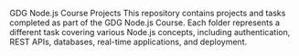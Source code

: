GDG Node.js Course Projects
This repository contains projects and tasks completed as part of the GDG Node.js Course. 
Each folder represents a different task covering various Node.js concepts, including authentication,
REST APIs, databases, real-time applications, and deployment.

